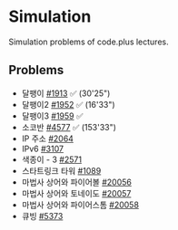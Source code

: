 # Simulation

Simulation problems of code.plus lectures.

## Problems
* 달팽이 [#1913](https://www.acmicpc.net/problem/1913) ✅ (30'25")
* 달팽이2 [#1952](https://www.acmicpc.net/problem/1952) ✅ (16'33")
* 달팽이3 [#1959](https://www.acmicpc.net/problem/1959) ✅
* 소코반 [#4577](https://www.acmicpc.net/problem/4577) ✅ (153'33")
* IP 주소 [#2064](https://www.acmicpc.net/problem/2064)
* IPv6 [#3107](https://www.acmicpc.net/problem/3107)
* 색종이 - 3 [#2571](https://www.acmicpc.net/problem/2571)
* 스타트링크 타워 [#1089](https://www.acmicpc.net/problem/1089)
* 마법사 상어와 파이어볼 [#20056](https://www.acmicpc.net/problem/20056)
* 마법사 상어와 토네이도 [#20057](https://www.acmicpc.net/problem/20057)
* 마법사 상어와 파이어스톰 [#20058](https://www.acmicpc.net/problem/20058)
* 큐빙 [#5373](https://www.acmicpc.net/problem/5373)